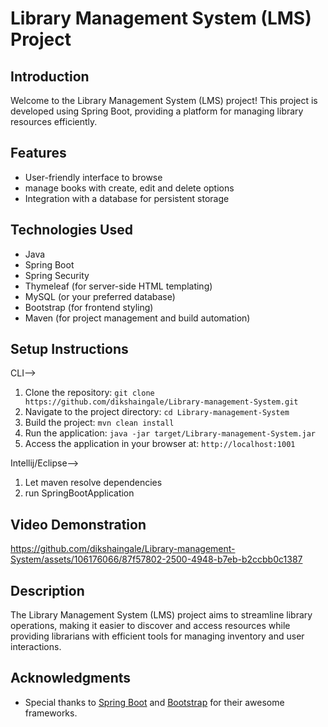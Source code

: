 # Library Management System (LMS) Project

## Introduction
Welcome to the Library Management System (LMS) project! This project is developed using Spring Boot, providing a platform for managing library resources efficiently.

## Features
- User-friendly interface to browse 
- manage books with create, edit and delete options
- Integration with a database for persistent storage

## Technologies Used
- Java
- Spring Boot
- Spring Security
- Thymeleaf (for server-side HTML templating)
- MySQL (or your preferred database)
- Bootstrap (for frontend styling)
- Maven (for project management and build automation)

## Setup Instructions

CLI-->

1. Clone the repository: `git clone https://github.com/dikshaingale/Library-management-System.git`
2. Navigate to the project directory: `cd Library-management-System`
3. Build the project: `mvn clean install`
4. Run the application: `java -jar target/Library-management-System.jar`
5. Access the application in your browser at: `http://localhost:1001`

Intellij/Eclipse-->

1. Let maven resolve dependencies
2. run SpringBootApplication

## Video Demonstration
https://github.com/dikshaingale/Library-management-System/assets/106176066/87f57802-2500-4948-b7eb-b2ccbb0c1387

## Description
The Library Management System (LMS) project aims to streamline library operations, making it easier to discover and access resources while providing librarians with efficient tools for managing inventory and user interactions.

## Acknowledgments
- Special thanks to [Spring Boot](https://spring.io/projects/spring-boot) and [Bootstrap](https://getbootstrap.com/) for their awesome frameworks.
